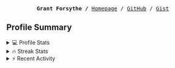 <p><pre align="center"><strong>Grant Forsythe /</strong> <a href="https://www.grantwforsythe.com/">Homepage</a> / <a href="https://github.com/grantwforsythe">GitHub</a> / <a href="https://gist.github.com/grantwforsythe">Gist</a></pre></p>
 
<h2 align="left">Profile Summary</h2>
<details>
    <summary>💻 Profile Stats</summary>
    <div align="center">
        <img alt="GitHub stats" src="https://github-readme-stats.vercel.app/api?username=grantwforsythe&count_private=true&show_icons=true&hide=stars&border_radius=7&include_all_commits=true&hide_rank=true&custom_title=Grant%27s%20GitHub%20Stats">
        <img alt="Top languages" src="https://github-readme-stats.vercel.app/api/top-langs/?username=grantwforsythe&hide=jupyter+notebook,vim+script&layout=compact&langs_count=6">
    </div>
    <p style="font-size: 11px;" align="center">
        <strong>Note:</strong> Top languages is only a metric of the languages my public code consists of and doesn't reflect experience or skill level.
    </p>
</details>

<details>
    <summary>🔥 Streak Stats</summary>
        <div align="center">
            <img alt="Streak stats" src="https://github-readme-streak-stats.herokuapp.com/?user=grantwforsythe">
        </div>
</details>

 <details>
    <summary>⚡ Recent Activity</summary>
    
  <!--START_SECTION:activity-->
1. 💪 Opened PR [#10](https://github.com/grantwforsythe/monkey/pull/10) in [grantwforsythe/monkey](https://github.com/grantwforsythe/monkey)
2. 💪 Opened PR [#29225](https://github.com/storybookjs/storybook/pull/29225) in [storybookjs/storybook](https://github.com/storybookjs/storybook)
3. 🎉 Merged PR [#9](https://github.com/grantwforsythe/monkey/pull/9) in [grantwforsythe/monkey](https://github.com/grantwforsythe/monkey)
4. 💪 Opened PR [#9](https://github.com/grantwforsythe/monkey/pull/9) in [grantwforsythe/monkey](https://github.com/grantwforsythe/monkey)
5. 💪 Opened PR [#4147](https://github.com/conventional-changelog/commitlint/pull/4147) in [conventional-changelog/commitlint](https://github.com/conventional-changelog/commitlint)
  <!--END_SECTION:activity-->
    
 </details>

